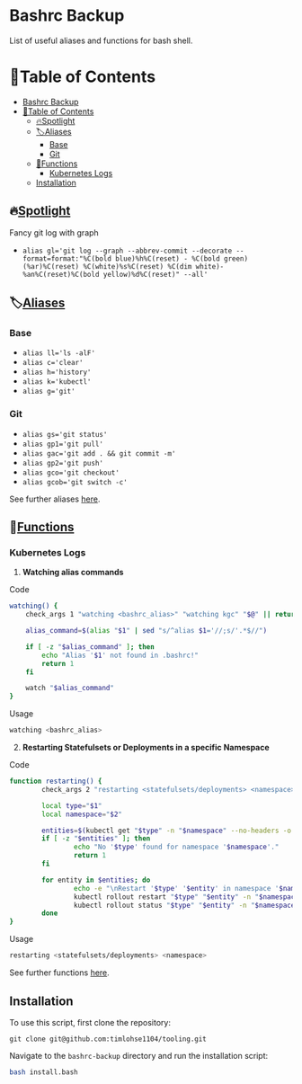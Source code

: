 # Bashrc Backup

List of useful aliases and functions for bash shell.

# 📜Table of Contents

- [Bashrc Backup](#bashrc-backup)
- [📜Table of Contents](#table-of-contents)
  - [🔥Spotlight](#spotlight)
  - [🏷️Aliases](#️aliases)
    - [Base](#base)
    - [Git](#git)
  - [🔧Functions](#functions)
    - [Kubernetes Logs](#kubernetes-logs)
  - [Installation](#installation)

## 🔥[Spotlight](#spotlight)

Fancy git log with graph

- `alias gl='git log --graph --abbrev-commit --decorate --format=format:"%C(bold blue)%h%C(reset) - %C(bold green)(%ar)%C(reset) %C(white)%s%C(reset) %C(dim white)- %an%C(reset)%C(bold yellow)%d%C(reset)" --all'`

## 🏷️[Aliases](#aliases)

### Base

- `alias ll='ls -alF'`
- `alias c='clear'`
- `alias h='history'`
- `alias k='kubectl'`
- `alias g='git'`

### Git

- `alias gs='git status'`
- `alias gp1='git pull'`
- `alias gac='git add . && git commit -m'`
- `alias gp2='git push'`
- `alias gco='git checkout'`
- `alias gcob='git switch -c'`

See further aliases [here](./.bashrc-aliases).

## 🔧[Functions](#functions)

### Kubernetes Logs

1. **Watching alias commands**

Code

```bash
watching() {
    check_args 1 "watching <bashrc_alias>" "watching kgc" "$@" || return $?

    alias_command=$(alias "$1" | sed "s/^alias $1='//;s/'.*$//")

    if [ -z "$alias_command" ]; then
        echo "Alias '$1' not found in .bashrc!"
        return 1
    fi

    watch "$alias_command"
}
```

Usage

```bash
watching <bashrc_alias>
```

2. **Restarting Statefulsets or Deployments in a specific Namespace**

Code

```bash
function restarting() {
        check_args 2 "restarting <statefulsets/deployments> <namespace>" "restarting statefulset monitoring" "$@" || return $?

        local type="$1"
        local namespace="$2"

        entities=$(kubectl get "$type" -n "$namespace" --no-headers -o custom-columns=":metadata.name" | grep '^c4-.*-backend$')
        if [ -z "$entities" ]; then
                echo "No '$type' found for namespace '$namespace'."
                return 1
        fi

        for entity in $entities; do
                echo -e "\nRestart '$type' '$entity' in namespace '$namespace'"
                kubectl rollout restart "$type" "$entity" -n "$namespace"
                kubectl rollout status "$type" "$entity" -n "$namespace"
        done
}
```

Usage

```bash
restarting <statefulsets/deployments> <namespace>
```

See further functions [here](./.bashrc-functions).

## Installation

To use this script, first clone the repository:

```
git clone git@github.com:timlohse1104/tooling.git
```

Navigate to the `bashrc-backup` directory and run the installation script:

```bash
bash install.bash
```